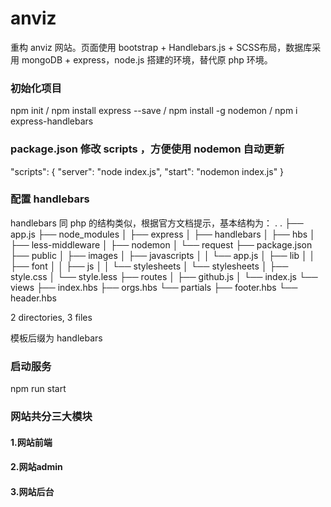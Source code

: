 # anviz
重构 anviz 网站。页面使用 bootstrap + Handlebars.js + SCSS布局，数据库采用 mongoDB + express，node.js 搭建的环境，替代原 php 环境。

### 初始化项目
npm init /
npm install express --save /
npm install -g nodemon /
npm i express-handlebars

### package.json 修改 scripts ，方便使用 nodemon 自动更新
"scripts": {
    "server": "node index.js",
    "start": "nodemon index.js"
 }
 
### 配置 handlebars
handlebars 同 php 的结构类似，根据官方文档提示，基本结构为：
.
.
├── app.js
├── node_modules
│   ├── express
│   ├── handlebars
│   ├── hbs
│   ├── less-middleware
│   ├── nodemon
│   └── request
├── package.json
├── public
│   ├── images
│   ├── javascripts
│   │   └── app.js
│   ├── lib
│   │   ├── font
│   │   ├── js
│   │   └── stylesheets
│   └── stylesheets
│       ├── style.css
│       └── style.less
├── routes
│   ├── github.js
│   └── index.js
└── views
    ├── index.hbs
    ├── orgs.hbs
    └── partials
      ├── footer.hbs
      └── header.hbs

2 directories, 3 files

模板后缀为 handlebars


 ### 启动服务
 npm run start

### 网站共分三大模块
#### 1.网站前端
#### 2.网站admin
#### 3.网站后台
